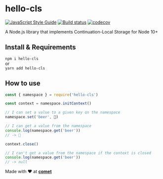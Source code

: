 # hello-cls

[![JavaScript Style Guide](https://img.shields.io/badge/code_style-standard-brightgreen.svg)](https://standardjs.com)
[![Build status](https://action-badges.now.sh/hellocomet/cls)](https://github.com/hellocomet/cls/actions)
[![codecov](https://codecov.io/gh/hellocomet/hello-cls/branch/master/graph/badge.svg)](https://codecov.io/gh/hellocomet/hello-cls)

A Node.js library that implements Continuation-Local Storage for Node 10+

## Install & Requirements

`npm i hello-cls`  
or  
`yarn add hello-cls`

## How to use

```javascript
const { namespace } = require('hello-cls')

const context = namespace.initContext()

// I can set a value to a given key on the namespace
namespace.set('beer', 🍺)

// I can get a value from the namespace
console.log(namespace.get('beer'))
// -> 🍺

context.close()

// I can't get a value from the namespace if the context is closed
console.log(namespace.get('beer'))
// -> null
```

Made with ❤️ at [**comet**](https://comet.co/)
